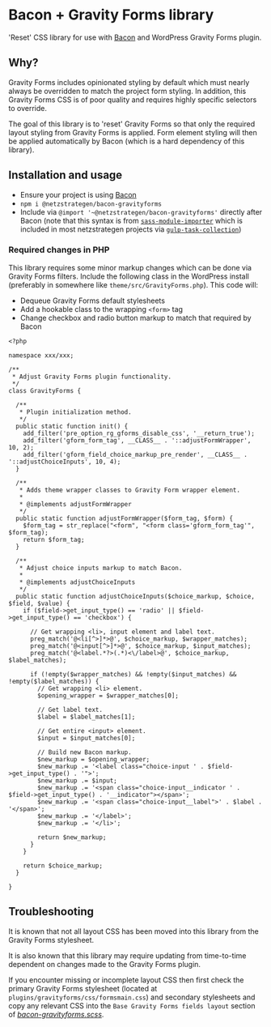 # Bacon + Gravity Forms library

'Reset' CSS library for use with [Bacon](https://github.com/netzstrategen/bacon) and WordPress Gravity Forms plugin.

## Why?

Gravity Forms includes opinionated styling by default which must nearly always be overridden to match the project form styling. In addition, this Gravity Forms CSS is of poor quality and requires highly specific selectors to override.

The goal of this library is to 'reset' Gravity Forms so that only the required layout styling from Gravity Forms is applied. Form element styling will then be applied automatically by Bacon (which is a hard dependency of this library).

## Installation and usage
- Ensure your project is using [Bacon](https://github.com/netzstrategen/bacon)
- `npm i @netzstrategen/bacon-gravityforms`
- Include via `@import '~@netzstrategen/bacon-gravityforms'` directly after Bacon (note that this syntax is from [`sass-module-importer`](https://github.com/lucasmotta/sass-module-importer) which is included in most netzstrategen projects via [`gulp-task-collection`](https://github.com/netzstrategen/gulp-task-collection))

### Required changes in PHP
This library requires some minor markup changes which can be done via Gravity Forms filters. Include the following class in the WordPress install (preferably in somewhere like `theme/src/GravityForms.php`). This code will:
- Dequeue Gravity Forms default stylesheets
- Add a hookable class to the wrapping `<form>` tag
- Change checkbox and radio button markup to match that required by Bacon

```
<?php

namespace xxx/xxx;

/**
 * Adjust Gravity Forms plugin functionality.
 */
class GravityForms {

  /**
   * Plugin initialization method.
   */
  public static function init() {
    add_filter('pre_option_rg_gforms_disable_css', '__return_true');
    add_filter('gform_form_tag', __CLASS__ . '::adjustFormWrapper', 10, 2);
    add_filter('gform_field_choice_markup_pre_render', __CLASS__ . '::adjustChoiceInputs', 10, 4);
  }

  /**
   * Adds theme wrapper classes to Gravity Form wrapper element.
   *
   * @implements adjustFormWrapper
   */
  public static function adjustFormWrapper($form_tag, $form) {
    $form_tag = str_replace("<form", "<form class='gform_form_tag'", $form_tag);
    return $form_tag;
  }

  /**
   * Adjust choice inputs markup to match Bacon.
   *
   * @implements adjustChoiceInputs
   */
  public static function adjustChoiceInputs($choice_markup, $choice, $field, $value) {
    if ($field->get_input_type() == 'radio' || $field->get_input_type() == 'checkbox') {

      // Get wrapping <li>, input element and label text.
      preg_match('@<li[^>]*>@', $choice_markup, $wrapper_matches);
      preg_match('@<input[^>]*>@', $choice_markup, $input_matches);
      preg_match('@<label.*?>(.*)<\/label>@', $choice_markup, $label_matches);

      if (!empty($wrapper_matches) && !empty($input_matches) && !empty($label_matches)) {
        // Get wrapping <li> element.
        $opening_wrapper = $wrapper_matches[0];

        // Get label text.
        $label = $label_matches[1];

        // Get entire <input> element.
        $input = $input_matches[0];

        // Build new Bacon markup.
        $new_markup = $opening_wrapper;
        $new_markup .= '<label class="choice-input ' . $field->get_input_type() . '">';
        $new_markup .= $input;
        $new_markup .= '<span class="choice-input__indicator ' . $field->get_input_type() . '__indicator"></span>';
        $new_markup .= '<span class="choice-input__label">' . $label . '</span>';
        $new_markup .= '</label>';
        $new_markup .= '</li>';

        return $new_markup;
      }
    }

    return $choice_markup;
  }

}
```

## Troubleshooting

It is known that not all layout CSS has been moved into this library from the Gravity Forms stylesheet.

It is also known that this library may require updating from time-to-time dependent on changes made to the Gravity Forms plugin.

If you encounter missing or incomplete layout CSS then first check the primary Gravity Forms stylesheet (located at `plugins/gravityforms/css/formsmain.css`) and secondary stylesheets and copy any relevant CSS into the `Base Gravity Forms fields layout` section of [_bacon-gravityforms.scss_](https://github.com/netzstrategen/bacon-gravityforms/blob/master/_bacon-gravityforms.scss).
